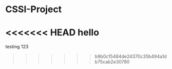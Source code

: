# CSSI-Project
<<<<<<< HEAD
hello
=======
testing 123
>>>>>>> b9b0c15484de24370c35b494a1db75cab2e30780
